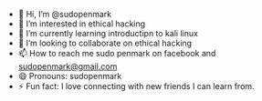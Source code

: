 - 👋 Hi, I’m @sudopenmark
- 👀 I’m interested in ethical hacking
- 🌱 I’m currently learning introductipn to kali linux
- 💞️ I’m looking to collaborate on ethical hacking
- 📫 How to reach me sudo penmark on facebook and sudopenmark@gmail.com
- 😄 Pronouns: sudopenmark
- ⚡ Fun fact: I love connecting with new friends I can learn from.

<!---
sudopenmark/sudopenmark is a ✨ special ✨ repository because its `README.md` (this file) appears on your GitHub profile.
You can click the Preview link to take a look at your changes.
--->
